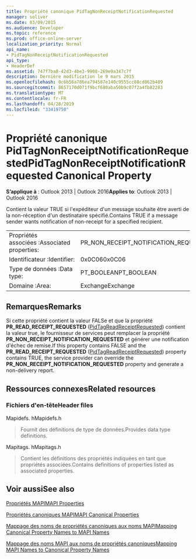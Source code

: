 ```yaml
---
title: Propriété canonique PidTagNonReceiptNotificationRequested
manager: soliver
ms.date: 03/09/2015
ms.audience: Developer
ms.topic: reference
ms.prod: office-online-server
localization_priority: Normal
api_name:
- PidTagNonReceiptNotificationRequested
api_type:
- HeaderDef
ms.assetid: 747f7ba8-42d3-4be3-9908-269e9a347c7f
description: Dernière modification le 9 mars 2015
ms.openlocfilehash: 0c6b56a786ea794587e140c9555cc88cd862b489
ms.sourcegitcommit: 8657170d071f9bcf680aba50b9c07f2a4fb82283
ms.translationtype: MT
ms.contentlocale: fr-FR
ms.lasthandoff: 04/28/2019
ms.locfileid: "33419750"
---
```

# <a name="pidtagnonreceiptnotificationrequested-canonical-property"></a><span data-ttu-id="e8077-103">Propriété canonique PidTagNonReceiptNotificationRequested</span><span class="sxs-lookup"><span data-stu-id="e8077-103">PidTagNonReceiptNotificationRequested Canonical Property</span></span>

  
  
<span data-ttu-id="e8077-104">**S’applique à** : Outlook 2013 | Outlook 2016</span><span class="sxs-lookup"><span data-stu-id="e8077-104">**Applies to**: Outlook 2013 | Outlook 2016</span></span> 
  
<span data-ttu-id="e8077-105">Contient la valeur TRUE si l'expéditeur d'un message souhaite être averti de la non-réception d'un destinataire spécifié.</span><span class="sxs-lookup"><span data-stu-id="e8077-105">Contains TRUE if a message sender wants notification of non-receipt for a specified recipient.</span></span>
  
|||
|:-----|:-----|
|<span data-ttu-id="e8077-106">Propriétés associées :</span><span class="sxs-lookup"><span data-stu-id="e8077-106">Associated properties:</span></span>  <br/> |<span data-ttu-id="e8077-107">PR_NON_RECEIPT_NOTIFICATION_REQUESTED</span><span class="sxs-lookup"><span data-stu-id="e8077-107">PR_NON_RECEIPT_NOTIFICATION_REQUESTED</span></span>  <br/> |
|<span data-ttu-id="e8077-108">Identificateur :</span><span class="sxs-lookup"><span data-stu-id="e8077-108">Identifier:</span></span>  <br/> |<span data-ttu-id="e8077-109">0x0C06</span><span class="sxs-lookup"><span data-stu-id="e8077-109">0x0C06</span></span>  <br/> |
|<span data-ttu-id="e8077-110">Type de données :</span><span class="sxs-lookup"><span data-stu-id="e8077-110">Data type:</span></span>  <br/> |<span data-ttu-id="e8077-111">PT_BOOLEAN</span><span class="sxs-lookup"><span data-stu-id="e8077-111">PT_BOOLEAN</span></span>  <br/> |
|<span data-ttu-id="e8077-112">Domaine :</span><span class="sxs-lookup"><span data-stu-id="e8077-112">Area:</span></span>  <br/> |<span data-ttu-id="e8077-113">Exchange</span><span class="sxs-lookup"><span data-stu-id="e8077-113">Exchange</span></span>  <br/> |
   
## <a name="remarks"></a><span data-ttu-id="e8077-114">Remarques</span><span class="sxs-lookup"><span data-stu-id="e8077-114">Remarks</span></span>

<span data-ttu-id="e8077-115">Si cette propriété contient la valeur FALSe et que la propriété **PR_READ_RECEIPT_REQUESTED** ([PidTagReadReceiptRequested](pidtagreadreceiptrequested-canonical-property.md)) contient la valeur true, le fournisseur de services peut remplacer la propriété **PR_NON_RECEIPT_NOTIFICATION_REQUESTED** et générer une notification d'échec de remise.</span><span class="sxs-lookup"><span data-stu-id="e8077-115">If this property contains FALSE and the **PR_READ_RECEIPT_REQUESTED** ([PidTagReadReceiptRequested](pidtagreadreceiptrequested-canonical-property.md)) property contains TRUE, the service provider can override the **PR_NON_RECEIPT_NOTIFICATION_REQUESTED** property and generate a non-delivery report.</span></span> 
  
## <a name="related-resources"></a><span data-ttu-id="e8077-116">Ressources connexes</span><span class="sxs-lookup"><span data-stu-id="e8077-116">Related resources</span></span>

### <a name="header-files"></a><span data-ttu-id="e8077-117">Fichiers d'en-tête</span><span class="sxs-lookup"><span data-stu-id="e8077-117">Header files</span></span>

<span data-ttu-id="e8077-118">Mapidefs. h</span><span class="sxs-lookup"><span data-stu-id="e8077-118">Mapidefs.h</span></span>
  
> <span data-ttu-id="e8077-119">Fournit des définitions de type de données.</span><span class="sxs-lookup"><span data-stu-id="e8077-119">Provides data type definitions.</span></span>
    
<span data-ttu-id="e8077-120">Mapitags. h</span><span class="sxs-lookup"><span data-stu-id="e8077-120">Mapitags.h</span></span>
  
> <span data-ttu-id="e8077-121">Contient les définitions des propriétés indiquées en tant que propriétés associées.</span><span class="sxs-lookup"><span data-stu-id="e8077-121">Contains definitions of properties listed as associated properties.</span></span>
    
## <a name="see-also"></a><span data-ttu-id="e8077-122">Voir aussi</span><span class="sxs-lookup"><span data-stu-id="e8077-122">See also</span></span>



[<span data-ttu-id="e8077-123">Propriétés MAPI</span><span class="sxs-lookup"><span data-stu-id="e8077-123">MAPI Properties</span></span>](mapi-properties.md)
  
[<span data-ttu-id="e8077-124">Propriétés canoniques MAPI</span><span class="sxs-lookup"><span data-stu-id="e8077-124">MAPI Canonical Properties</span></span>](mapi-canonical-properties.md)
  
[<span data-ttu-id="e8077-125">Mappage des noms de propriétés canoniques aux noms MAPI</span><span class="sxs-lookup"><span data-stu-id="e8077-125">Mapping Canonical Property Names to MAPI Names</span></span>](mapping-canonical-property-names-to-mapi-names.md)
  
[<span data-ttu-id="e8077-126">Mappage des noms MAPI aux noms de propriétés canoniques</span><span class="sxs-lookup"><span data-stu-id="e8077-126">Mapping MAPI Names to Canonical Property Names</span></span>](mapping-mapi-names-to-canonical-property-names.md)

